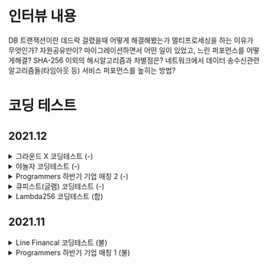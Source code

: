 # 인터뷰 내용

DB 트랜잭션이란
데드락 걸렸을때 어떻게 해결해봤는가
멀티프로세싱을 하는 이유가 무엇인가? 자원공유만이?
마이그레이션하면서 어떤 일이 있었고, 느린 퍼포먼스를 어떻게해결?
SHA-256 이외의 해시알고리즘과 차별점은?
네트워크에서 데이터 송수신관련 알고리즘들(타임아웃 등)
서비스 퍼포먼스를 높히는 방법?


# 코딩 테스트


## 2021.12

<details>
  <summary>그라운드 X 코딩테스트 (-)</summary>
  <p>
    프로그래머스에서 진행<br/>
    Leetcode 미디엄 수준<br/>
    개구리 앞 뒤로 점프 가능할 때 최소 도착 횟수 구하기, 트리에서 자식 수 구하여서 요구사항 만족하게 구현하는 문제 <br/>
    문제가 쉬웠고 제출해서 점수를 알 수 있어서 어렵지 않았음. 
  </p>
</details>

<details>
  <summary>야놀자 코딩테스트 (-)</summary>
  <p>
    Codility에서 진행<br/>
    Leetcode 수준<br/>
    Codility는 또 무슨 사이트지라는 생각 함.<br/>
    가장 큰 문제는 JAVA로만 시험이 가능했음. 4문제 쳤는데 2번 문제는 Junit써서 테스트 코드 작성하는 거였는데 써본적이 없어서 못 품. 나머지 3개는 풀긴 함. <br/>
    
  </p>
</details>

<details>
  <summary>Programmers 하반기 기업 매칭 2 (-)</summary>
  <p>
    프로그래머스에서 진행<br/>
    Leetcode Medium ~ Hard 수준<br/>
    여전히 어려웠지만 이전보다는 좀 더 잘 풀리는 느낌.<br/>
    3 문제 중 1번 풀고 2번은 거의 다 풀었는데 시간 부족. 3번은 손도 못댐. 다른사람들은 2번을 금방 풀고 1번 헤매던데 난 왜 ..<br/>
    근데 시험 도중에 누가 어떤 문제 얼마만에 풀었는지 알려줘서 당황스러웠음. 1천명 중 시험종료 때 200등 언저리였던거로 기억 <br/>
    한 문제 풀고 200등이라니
  </p>
</details>

<details>
  <summary>큐피스트(글램) 코딩테스트 (-)</summary>
  <p>
    HackerRanks에서 진행<br/>
    Leetcode Easy 수준<br/>
    코딩 테스트가 너무 쉬웠음. 특히 TestCase 통과 여부를 다 알려줘버려서 놓친 Edge case도 찾게 해줌.
  </p>
</details>

<details>
  <summary>Lambda256 코딩테스트 (합)</summary>
  <p>
    구름(Goorm)에서 진행<br/>
    Leetcode Medium 수준<br/>
    구름 IDE가 넘 구린거 같음. 관련사인가? 굳이 왜 쓰는지 의문. 코딩 테스트 문제도 쉬웠음.<br/>
    코딩 테스트 통과 결과보다 과정을 본다고 하는데 정말 그럴까도 궁금함..
  </p>
</details>

## 2021.11 

<details>
  <summary>Line Financal 코딩테스트 (불)</summary>
  <p>
    프로그래머스에서 진행<br/>
    Leetcode Medium 수준<br/>
    문제 다 풀고 주어진 TC는 다 통과했는데 Edge Case를 다 놓친 듯.<br/>
    당연히 붙을 줄 알았는데 불합결과 보고 놀랐음.
  </p>
</details>

<details>
  <summary>Programmers 하반기 기업 매칭 1 (불)</summary>
  <p>
    프로그래머스에서 진행<br/>
    Leetcode Medium ~ Hard 수준<br/>
    4개 중 2개 풀 다 끝남. 어려움. 카카오 블라인드 코딩테스트 보단 쉬움.<br/>
  </p>
</details>
